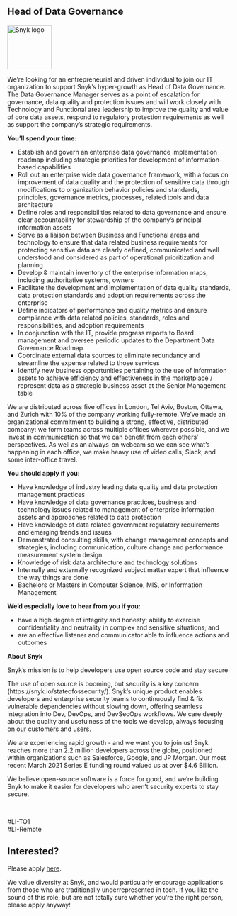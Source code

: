 Head of Data Governance 
---

<img src="https://res.cloudinary.com/snyk/image/upload/v1537345894/press-kit/brand/logo-black.png" width="100" alt="Snyk logo" />

<p><span style="font-weight: 400;">We’re looking for an entrepreneurial and driven individual to join our IT organization to support Snyk’s hyper-growth as Head of Data Governance. The Data Governance Manager serves as a point of escalation for governance, data quality and protection issues and will work closely with Technology and Functional area leadership to improve the quality and value of core data assets, respond to regulatory protection requirements as well as support the company’s strategic requirements.</span></p>
<p><strong>You’ll spend your time:</strong></p>
<ul>
<li style="font-weight: 400;"><span style="font-weight: 400;">Establish and govern an enterprise data governance implementation roadmap including strategic priorities for development of information-based capabilities</span></li>
<li style="font-weight: 400;"><span style="font-weight: 400;">Roll out an enterprise wide data governance framework, with a focus on improvement of data quality and the protection of sensitive data through modifications to organization behavior policies and standards, principles, governance metrics, processes, related tools and data architecture</span></li>
<li style="font-weight: 400;"><span style="font-weight: 400;">Define roles and responsibilities related to data governance and ensure clear accountability for stewardship of the company’s principal information assets</span></li>
<li style="font-weight: 400;"><span style="font-weight: 400;">Serve as a liaison between Business and Functional areas and technology to ensure that data related business requirements for protecting sensitive data are clearly defined, communicated and well understood and considered as part of operational prioritization and planning</span></li>
<li style="font-weight: 400;"><span style="font-weight: 400;">Develop &amp; maintain inventory of the enterprise information maps, including authoritative systems, owners</span></li>
<li style="font-weight: 400;"><span style="font-weight: 400;">Facilitate the development and implementation of data quality standards, data protection standards and adoption requirements across the enterprise</span></li>
<li style="font-weight: 400;"><span style="font-weight: 400;">Define indicators of performance and quality metrics and ensure compliance with data related policies, standards, roles and responsibilities, and adoption requirements</span></li>
<li style="font-weight: 400;"><span style="font-weight: 400;">In conjunction with the IT, provide progress reports to Board management and oversee periodic updates to the Department Data Governance Roadmap</span></li>
<li style="font-weight: 400;"><span style="font-weight: 400;">Coordinate external data sources to eliminate redundancy and streamline the expense related to those services</span></li>
<li style="font-weight: 400;"><span style="font-weight: 400;">Identify new business opportunities pertaining to the use of information assets to achieve efficiency and effectiveness in the marketplace / represent data as a strategic business asset at the Senior Management table</span></li>
</ul>
<p><span style="font-weight: 400;">We are distributed across five offices in London, Tel Aviv, Boston, Ottawa, and Zurich with 10% of the company working fully-remote. We’ve made an organizational commitment to building a strong, effective, distributed company: we form teams across multiple offices wherever possible, and we invest in communication so that we can benefit from each others’ perspectives. As well as an always-on webcam so we can see what’s happening in each office, we make heavy use of video calls, Slack, and some inter-office travel.</span></p>
<p><strong>You should apply if you:</strong></p>
<ul>
<li style="font-weight: 400;"><span style="font-weight: 400;">Have knowledge of industry leading data quality and data protection management practices</span></li>
<li style="font-weight: 400;"><span style="font-weight: 400;">Have knowledge of data governance practices, business and technology issues related to management of enterprise information assets and approaches related to data protection</span></li>
<li style="font-weight: 400;"><span style="font-weight: 400;">Have knowledge of data related government regulatory requirements and emerging trends and issues</span></li>
<li style="font-weight: 400;"><span style="font-weight: 400;">Demonstrated consulting skills, with change management concepts and strategies, including communication, culture change and performance measurement system design</span></li>
<li style="font-weight: 400;"><span style="font-weight: 400;">Knowledge of risk data architecture and technology solutions</span></li>
<li style="font-weight: 400;"><span style="font-weight: 400;">Internally and externally recognized subject matter expert that influence the way things are done</span></li>
<li style="font-weight: 400;"><span style="font-weight: 400;">Bachelors or Masters in Computer Science, MIS, or Information Management</span></li>
</ul>
<p><strong>We’d especially love to hear from you if you:</strong></p>
<ul>
<li style="font-weight: 400;"><span style="font-weight: 400;">have a high degree of integrity and honesty; ability to exercise confidentiality and neutrality in complex and sensitive situations; and</span></li>
<li style="font-weight: 400;"><span style="font-weight: 400;">are an effective listener and communicator able to influence actions and outcomes</span></li>
</ul>
<p><strong>About Snyk</strong></p>
<p><span style="font-weight: 400;">Snyk’s mission is to help developers use open source code and stay secure.</span></p>
<p><span style="font-weight: 400;">The use of open source is booming, but security is a key concern (https://snyk.io/stateofossecurity/). Snyk’s unique product enables developers and enterprise security teams to continuously find &amp; fix vulnerable dependencies without slowing down, offering seamless integration into Dev, DevOps, and DevSecOps workflows. We care deeply about the quality and usefulness of the tools we develop, always focusing on our customers and users.</span></p>
<p><span style="font-weight: 400;">We are experiencing rapid growth - and we want you to join us! Snyk reaches more than 2.2 million developers across the globe, positioned within organizations such as Salesforce, Google, and JP Morgan. Our most recent March 2021 Series E funding round valued us at over $4.6 Billion.</span></p>
<p><span style="font-weight: 400;">We believe open-source software is a force for good, and we’re building Snyk to make it easier for developers who aren’t security experts to stay secure.</span></p>
<p>&nbsp;</p>
<p><span style="font-weight: 400;">#LI-TO1<br>#LI-Remote</span></p>

Interested?
---

Please apply [here](https://boards.greenhouse.io/snyk/jobs/5169073002#app).

We value diversity at Snyk, and would particularly encourage applications from those who are traditionally underrepresented in tech.
If you like the sound of this role, but are not totally sure whether you’re the right person, please apply anyway!

